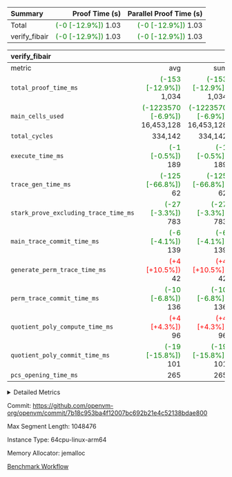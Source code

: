 | Summary | Proof Time (s) | Parallel Proof Time (s) |
|:---|---:|---:|
| Total | <span style='color: green'>(-0 [-12.9%])</span> 1.03 | <span style='color: green'>(-0 [-12.9%])</span> 1.03 |
| verify_fibair | <span style='color: green'>(-0 [-12.9%])</span> 1.03 | <span style='color: green'>(-0 [-12.9%])</span> 1.03 |


| verify_fibair |||||
|:---|---:|---:|---:|---:|
|metric|avg|sum|max|min|
| `total_proof_time_ms ` | <span style='color: green'>(-153 [-12.9%])</span> 1,034 | <span style='color: green'>(-153 [-12.9%])</span> 1,034 | <span style='color: green'>(-153 [-12.9%])</span> 1,034 | <span style='color: green'>(-153 [-12.9%])</span> 1,034 |
| `main_cells_used     ` | <span style='color: green'>(-1223570 [-6.9%])</span> 16,453,128 | <span style='color: green'>(-1223570 [-6.9%])</span> 16,453,128 | <span style='color: green'>(-1223570 [-6.9%])</span> 16,453,128 | <span style='color: green'>(-1223570 [-6.9%])</span> 16,453,128 |
| `total_cycles        ` |  334,142 |  334,142 |  334,142 |  334,142 |
| `execute_time_ms     ` | <span style='color: green'>(-1 [-0.5%])</span> 189 | <span style='color: green'>(-1 [-0.5%])</span> 189 | <span style='color: green'>(-1 [-0.5%])</span> 189 | <span style='color: green'>(-1 [-0.5%])</span> 189 |
| `trace_gen_time_ms   ` | <span style='color: green'>(-125 [-66.8%])</span> 62 | <span style='color: green'>(-125 [-66.8%])</span> 62 | <span style='color: green'>(-125 [-66.8%])</span> 62 | <span style='color: green'>(-125 [-66.8%])</span> 62 |
| `stark_prove_excluding_trace_time_ms` | <span style='color: green'>(-27 [-3.3%])</span> 783 | <span style='color: green'>(-27 [-3.3%])</span> 783 | <span style='color: green'>(-27 [-3.3%])</span> 783 | <span style='color: green'>(-27 [-3.3%])</span> 783 |
| `main_trace_commit_time_ms` | <span style='color: green'>(-6 [-4.1%])</span> 139 | <span style='color: green'>(-6 [-4.1%])</span> 139 | <span style='color: green'>(-6 [-4.1%])</span> 139 | <span style='color: green'>(-6 [-4.1%])</span> 139 |
| `generate_perm_trace_time_ms` | <span style='color: red'>(+4 [+10.5%])</span> 42 | <span style='color: red'>(+4 [+10.5%])</span> 42 | <span style='color: red'>(+4 [+10.5%])</span> 42 | <span style='color: red'>(+4 [+10.5%])</span> 42 |
| `perm_trace_commit_time_ms` | <span style='color: green'>(-10 [-6.8%])</span> 136 | <span style='color: green'>(-10 [-6.8%])</span> 136 | <span style='color: green'>(-10 [-6.8%])</span> 136 | <span style='color: green'>(-10 [-6.8%])</span> 136 |
| `quotient_poly_compute_time_ms` | <span style='color: red'>(+4 [+4.3%])</span> 96 | <span style='color: red'>(+4 [+4.3%])</span> 96 | <span style='color: red'>(+4 [+4.3%])</span> 96 | <span style='color: red'>(+4 [+4.3%])</span> 96 |
| `quotient_poly_commit_time_ms` | <span style='color: green'>(-19 [-15.8%])</span> 101 | <span style='color: green'>(-19 [-15.8%])</span> 101 | <span style='color: green'>(-19 [-15.8%])</span> 101 | <span style='color: green'>(-19 [-15.8%])</span> 101 |
| `pcs_opening_time_ms ` |  265 |  265 |  265 |  265 |



<details>
<summary>Detailed Metrics</summary>

|  | verify_program_compile_ms | total_cells | stark_prove_excluding_trace_time_ms | quotient_poly_compute_time_ms | quotient_poly_commit_time_ms | perm_trace_commit_time_ms | pcs_opening_time_ms | main_trace_commit_time_ms |
| --- | --- | --- | --- | --- | --- | --- | --- |
|  | 7 | 65,536 | 37 | 1 | 6 | 0 | 21 | 7 | 

| air_name | rows | quotient_deg | main_cols | interactions | constraints | cells |
| --- | --- | --- | --- | --- | --- | --- |
| AccessAdapterAir<2> |  | 2 |  | 5 | 12 |  | 
| AccessAdapterAir<4> |  | 2 |  | 5 | 12 |  | 
| AccessAdapterAir<8> |  | 2 |  | 5 | 12 |  | 
| FibonacciAir | 32,768 | 1 | 2 |  | 5 | 65,536 | 
| FriReducedOpeningAir |  | 2 |  | 39 | 71 |  | 
| JalRangeCheckAir |  | 2 |  | 9 | 14 |  | 
| NativePoseidon2Air<BabyBearParameters>, 1> |  | 2 |  | 136 | 572 |  | 
| PhantomAir |  | 2 |  | 3 | 5 |  | 
| ProgramAir |  | 1 |  | 1 | 4 |  | 
| VariableRangeCheckerAir |  | 1 |  | 1 | 4 |  | 
| VmAirWrapper<AluNativeAdapterAir, FieldArithmeticCoreAir> |  | 2 |  | 15 | 27 |  | 
| VmAirWrapper<BranchNativeAdapterAir, BranchEqualCoreAir<1> |  | 2 |  | 11 | 25 |  | 
| VmAirWrapper<NativeAdapterAir<2, 0>, PublicValuesCoreAir> |  | 2 |  | 11 | 29 |  | 
| VmAirWrapper<NativeLoadStoreAdapterAir<1>, NativeLoadStoreCoreAir<1> |  | 2 |  | 15 | 20 |  | 
| VmAirWrapper<NativeLoadStoreAdapterAir<4>, NativeLoadStoreCoreAir<4> |  | 2 |  | 15 | 20 |  | 
| VmAirWrapper<NativeVectorizedAdapterAir<4>, FieldExtensionCoreAir> |  | 2 |  | 15 | 27 |  | 
| VmConnectorAir |  | 2 |  | 5 | 11 |  | 
| VolatileBoundaryAir |  | 2 |  | 7 | 19 |  | 

| group | trace_gen_time_ms | total_proof_time_ms | total_cycles | total_cells | stark_prove_excluding_trace_time_ms | quotient_poly_compute_time_ms | quotient_poly_commit_time_ms | perm_trace_commit_time_ms | pcs_opening_time_ms | main_trace_commit_time_ms | main_cells_used | generate_perm_trace_time_ms | execute_time_ms |
| --- | --- | --- | --- | --- | --- | --- | --- | --- | --- | --- | --- | --- | --- |
| verify_fibair | 62 | 1,034 | 334,142 | 62,474,410 | 783 | 96 | 101 | 136 | 265 | 139 | 16,453,128 | 42 | 189 | 

| group | air_name | rows | prep_cols | perm_cols | main_cols | cells |
| --- | --- | --- | --- | --- | --- | --- |
| verify_fibair | AccessAdapterAir<2> | 131,072 |  | 16 | 11 | 3,538,944 | 
| verify_fibair | AccessAdapterAir<4> | 65,536 |  | 16 | 13 | 1,900,544 | 
| verify_fibair | AccessAdapterAir<8> | 128 |  | 16 | 17 | 4,224 | 
| verify_fibair | FriReducedOpeningAir | 2,048 |  | 84 | 27 | 227,328 | 
| verify_fibair | JalRangeCheckAir | 32,768 |  | 28 | 12 | 1,310,720 | 
| verify_fibair | NativePoseidon2Air<BabyBearParameters>, 1> | 32,768 |  | 312 | 398 | 23,265,280 | 
| verify_fibair | PhantomAir | 16,384 |  | 12 | 6 | 294,912 | 
| verify_fibair | ProgramAir | 8,192 |  | 8 | 10 | 147,456 | 
| verify_fibair | VariableRangeCheckerAir | 262,144 | 2 | 8 | 1 | 2,359,296 | 
| verify_fibair | VmAirWrapper<AluNativeAdapterAir, FieldArithmeticCoreAir> | 262,144 |  | 36 | 29 | 17,039,360 | 
| verify_fibair | VmAirWrapper<BranchNativeAdapterAir, BranchEqualCoreAir<1> | 32,768 |  | 28 | 23 | 1,671,168 | 
| verify_fibair | VmAirWrapper<NativeLoadStoreAdapterAir<1>, NativeLoadStoreCoreAir<1> | 65,536 |  | 40 | 21 | 3,997,696 | 
| verify_fibair | VmAirWrapper<NativeLoadStoreAdapterAir<4>, NativeLoadStoreCoreAir<4> | 32,768 |  | 40 | 27 | 2,195,456 | 
| verify_fibair | VmAirWrapper<NativeVectorizedAdapterAir<4>, FieldExtensionCoreAir> | 32,768 |  | 36 | 38 | 2,424,832 | 
| verify_fibair | VmConnectorAir | 2 | 1 | 16 | 5 | 42 | 
| verify_fibair | VolatileBoundaryAir | 65,536 |  | 20 | 12 | 2,097,152 | 

| group | trace_height_constraint | weighted_sum | threshold |
| --- | --- | --- | --- |
| verify_fibair | 0 | 1,085,444 | 2,013,265,921 | 
| verify_fibair | 1 | 5,411,200 | 2,013,265,921 | 
| verify_fibair | 2 | 542,722 | 2,013,265,921 | 
| verify_fibair | 3 | 5,476,612 | 2,013,265,921 | 
| verify_fibair | 4 | 65,536 | 2,013,265,921 | 
| verify_fibair | 5 | 12,851,850 | 2,013,265,921 | 

| trace_height_constraint | threshold |
| --- | --- |
| 0 | 2,013,265,921 | 

</details>


Commit: https://github.com/openvm-org/openvm/commit/7b18c953ba4f12007bc692b21e4c52138bdae800

Max Segment Length: 1048476

Instance Type: 64cpu-linux-arm64

Memory Allocator: jemalloc

[Benchmark Workflow](https://github.com/openvm-org/openvm/actions/runs/15345976032)
